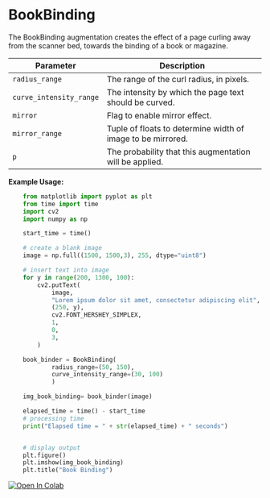 # BookBinding

The BookBinding augmentation creates the effect of a page curling away from the scanner bed, towards the binding of a book or magazine.


| Parameter               | Description                                                |
|-------------------------|------------------------------------------------------------|
| `radius_range`          | The range of the curl radius, in pixels.                   |
| `curve_intensity_range` | The intensity by which the page text should be curved.     |
| `mirror`                | Flag to enable mirror effect.                              |
| `mirror_range`          | Tuple of floats to determine width of image to be mirrored.|
| `p`                     | The probability that this augmentation will be applied.    |


**Example Usage:**
```python
    from matplotlib import pyplot as plt
    from time import time
    import cv2
    import numpy as np

    start_time = time()

    # create a blank image
    image = np.full((1500, 1500,3), 255, dtype="uint8")

    # insert text into image
    for y in range(200, 1300, 100):
        cv2.putText(
            image,
            "Lorem ipsum dolor sit amet, consectetur adipiscing elit",
            (250, y),
            cv2.FONT_HERSHEY_SIMPLEX,
            1,
            0,
            3,
        )

    book_binder = BookBinding(
            radius_range=(50, 150),
            curve_intensity_range=(30, 100)
            )

    img_book_binding= book_binder(image)

    elapsed_time = time() - start_time
    # processing time
    print("Elapsed time = " + str(elapsed_time) + " seconds")


    # display output
    plt.figure()
    plt.imshow(img_book_binding)
    plt.title("Book Binding")

```

[![Open In Colab](https://colab.research.google.com/assets/colab-badge.svg)](https://colab.research.google.com/drive/1Ju1kzxpHhIZWUbgML8PKaw8KMBoz3PTC?usp=sharing)

